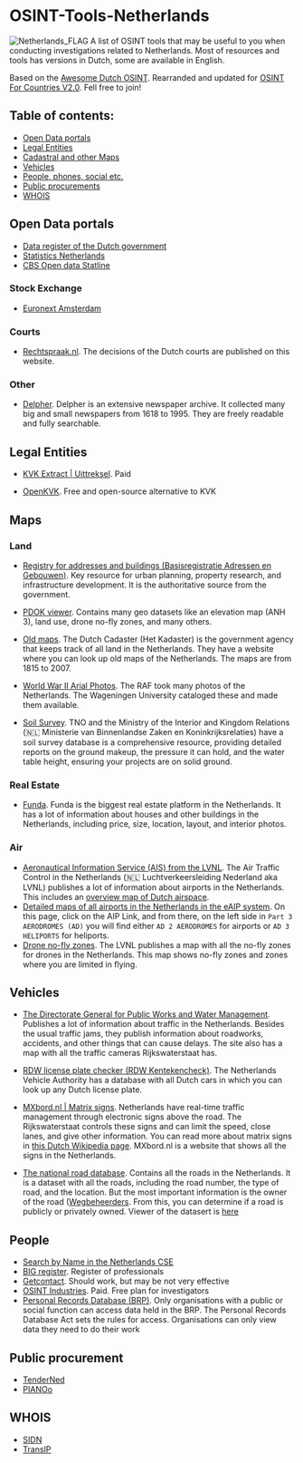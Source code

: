 # OSINT-Tools-Netherlands
<img src="https://upload.wikimedia.org/wikipedia/commons/thumb/2/20/Flag_of_the_Netherlands.svg/2560px-Flag_of_the_Netherlands.svg.png" alt="Netherlands_FLAG"/>
A list of OSINT tools that may be useful to you when conducting investigations related to Netherlands. Most of resources and tools has versions in Dutch, some are available in English.

Based on the [Awesome Dutch OSINT](https://github.com/sindresorhus/awesome). Rearranded and updated for [OSINT For Countries V2.0](https://github.com/paulpogoda/OSINT-for-countries-V2.0). Fell free to join!

## Table of contents:
 - [Open Data portals](#open-data-portals)
 - [Legal Entities](#legal-entities)
 - [Cadastral and other Maps](#maps)
 - [Vehicles](#vehicles)
 - [People, phones, social etc.](#people)
 - [Public procurements](#public-procurement)
 - [WHOIS](#whois)

## Open Data portals
- [Data register of the Dutch government](https://data.overheid.nl/en)
- [Statistics Netherlands](https://www.cbs.nl/en-gb/our-services/open-data)
- [CBS Open data Statline](https://opendata.cbs.nl/statline/portal.html?_la=en&_catalog=CBS)

### Stock Exchange
- [Euronext Amsterdam](https://live.euronext.com/en/markets/amsterdam/equities/list)

### Courts
- [Rechtspraak.nl](https://www.rechtspraak.nl/). The decisions of the Dutch courts are published on this website.

### Other

- [Delpher](https://www.delpher.nl/). Delpher is an extensive newspaper archive. It collected many big and small newspapers from 1618 to 1995. They are freely readable and fully searchable.


## Legal Entities
- [KVK Extract | Uittreksel](https://www.kvk.nl/producten-bestellen/bedrijfsproducten-bestellen/uittreksels/). Paid

- [OpenKVK](https://openkvk.nl/). Free and open-source alternative to KVK


## Maps
### Land
- [Registry for addresses and buildings (Basisregistratie Adressen en Gebouwen)](https://bagviewer.kadaster.nl/lvbag/bag-viewer/). Key resource for urban planning, property research, and infrastructure development. It is the authoritative source from the government. 

- [PDOK viewer](https://www.pdok.nl/viewer/).  Contains many geo datasets like an elevation map (ANH 3), land use, drone no-fly zones, and many others.

- [Old maps](https://www.topotijdreis.nl/). The Dutch Cadaster (Het Kadaster) is the government agency that keeps track of all land in the Netherlands. They have a website where you can look up old maps of the Netherlands. The maps are from 1815 to 2007.

- [World War II Arial Photos](https://library.wur.nl/WebQuery/geoportal/raf). The RAF took many photos of the Netherlands. The Wageningen University cataloged these and made them available.

- [Soil Survey](https://www.dinoloket.nl/). TNO and the Ministry of the Interior and Kingdom Relations (🇳🇱 Ministerie van Binnenlandse Zaken en Koninkrijksrelaties) have a soil survey database is a comprehensive resource, providing detailed reports on the ground makeup, the pressure it can hold, and the water table height, ensuring your projects are on solid ground.

### Real Estate
- [Funda](https://www.funda.nl). Funda is the biggest real estate platform in the Netherlands. It has a lot of information about houses and other buildings in the Netherlands, including price, size, location, layout, and interior photos.

### Air

- [Aeronautical Information Service (AIS) from the LVNL]().  The Air Traffic Control in the Netherlands (🇳🇱 Luchtverkeersleiding Nederland aka LVNL) publishes a lot of information about airports in the Netherlands. This includes an [overview map of Dutch airspace](https://vfrchart.lvnl.nl). 
- [Detailed maps of all airports in the Netherlands in the eAIP system](https://en.lvnl.nl/information-for-airmen/publications-for-airmen). On this page, click on the AIP Link, and from there, on the left side in `Part 3 AERODROMES (AD)` you will find either `AD 2 AERODROMES` for airports or `AD 3 HELIPORTS` for heliports.
- [Drone no-fly zones](https://map.godrone.nl). The LVNL publishes a map with all the no-fly zones for drones in the Netherlands. This map shows no-fly zones and zones where you are limited in flying.

## Vehicles

- [The Directorate General for Public Works and Water Management](https://www.rwsverkeersinfo.nl/). Publishes a lot of information about traffic in the Netherlands. Besides the usual traffic jams, they publish information about roadworks, accidents, and other things that can cause delays. The site also has a map with all the traffic cameras Rijkswaterstaat has.


- [RDW license plate checker (RDW Kentekencheck)](https://ovi.rdw.nl/). The Netherlands Vehicle Authority has a database with all Dutch cars in which you can look up any Dutch license plate.

- [MXbord.nl | Matrix signs](https://mxbord.nl/). Netherlands have real-time traffic management through electronic signs above the road. The Rijkswaterstaat controls these signs and can limit the speed, close lanes, and give other information. You can read more about matrix signs in [this Dutch Wikipedia page](https://nl.wikipedia.org/wiki/Rijstrooksignalering). MXbord.nl is a website that shows all the signs in the Netherlands.

- [The national road database](https://www.nationaalwegenbestand.nl/). Contains all the roads in the Netherlands. It is a dataset with all the roads, including the road number, the type of road, and the location. But the most important information is the owner of the road ([Wegbeheerders](https://nl.wikipedia.org/wiki/Wegbeheerder). From this, you can determine if a road is publicly or privately owned. Viewer of the datasert is [here](https://www.pdok.nl/introductie/-/article/nationaal-wegen-bestand-nwb-wegen)

## People 
- [Search by Name in the Netherlands CSE](https://phonebookoftheworld.com/netherlands/#google_vignette)
- [BIG register](https://www.bigregister.nl/). Register of professionals
- [Getcontact](https://getcontact.com/country-features). Should work, but may be not very effective
- [OSINT Industries](https://app.osint.industries). Paid. Free plan for investigators
- [Personal Records Database (BRP)](https://www.government.nl/topics/personal-data/personal-records-database-brp). Only organisations with a public or social function can access data held in the BRP. The Personal Records Database Act sets the rules for access. Organisations can only view data they need to do their work

## Public procurement
- [TenderNed](https://www.tenderned.nl/cms/en/english/tenderned-dutch-governments-online-tendering-system)
- [PIANOo](https://www.pianoo.nl/en/public-procurement-netherlands)

## WHOIS
- [SIDN](https://www.sidn.nl/en/whois)
- [TransIP](https://www.transip.nl/whois/)

